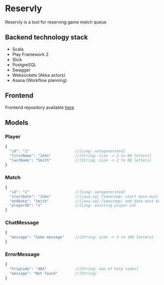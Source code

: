 # Reservly
Reservly is a tool for reserving game match queue

## Backend technology stack
* Scala
* Play Framework 2
* Slick
* PostgreSQL
* Swagger
* Websockets (Akka actors)
* Asana (Workflow planning)

## Frontend
Frontend repository available [here](https://github.com/mtrybus2208/game-reservation-app) 

## Models

### Player
```javascript
{ 
  "id": "1"                     //[Long: autogenerated]
  "firstName": "John"           //[String: size -> 2 to 60 letters]
  "lastName": "Smith"           //[String: size -> 2 to 60 letters]
}
```

### Match
```javascript
{ 
  "id": "1"                     //[Long: autogenerated]
  "startDate": "John"           //[java.sql.Timestamp: start date must be before end date]
  "endDate": "Smith"            //[java.sql.Timestamp: end date must be after start date]
  "playerID": "1"               //[Long: existing player id]
}
```

### ChatMessage
```javascript
{ 
  "message": "Some message"     //[String: size -> 3 to 100 letters]
}
```

### ErrorMessage
```javascript
{ 
  "httpCode": "404"             //[String: one of http codes]
  "message": "Not found"        //[String]
}

